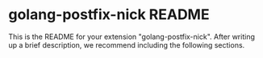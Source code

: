 # golang-postfix-nick README

This is the README for your extension "golang-postfix-nick". After writing up a brief description, we recommend including the following sections.
